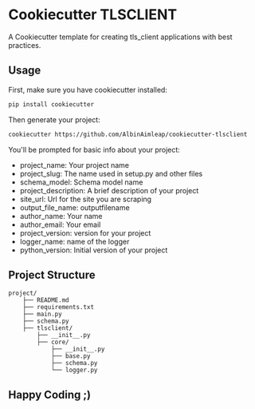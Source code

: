 
# Cookiecutter TLSCLIENT

A Cookiecutter template for creating tls_client applications with best practices.


## Usage

First, make sure you have cookiecutter installed:

```bash
pip install cookiecutter
```

Then generate your project:
```bash
cookiecutter https://github.com/AlbinAimleap/cookiecutter-tlsclient
```

You'll be prompted for basic info about your project:

- project_name: Your project name
- project_slug: The name used in setup.py and other files
- schema_model: Schema model name
- project_description: A brief description of your project
- site_url: Url for the site you are scraping
- output_file_name: outputfilename
- author_name: Your name
- author_email: Your email
- project_version: version for your project
- logger_name: name of the logger
- python_version: Initial version of your project

## Project Structure
```
project/
    ├── README.md
    ├── requirements.txt
    ├── main.py
    ├── schema.py
    ├── tlsclient/
        ├── __init__.py
        ├── core/
            ├── __init__.py
            ├── base.py
            ├── schema.py
            └── logger.py
```

## Happy Coding ;)


